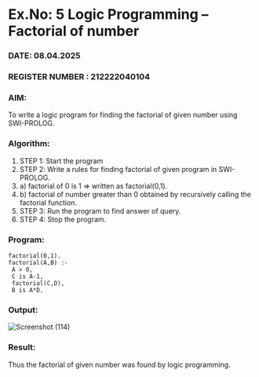 # Ex.No: 5   Logic Programming – Factorial of number   
### DATE: 08.04.2025                                                                       
### REGISTER NUMBER : 212222040104
### AIM: 
To  write  a logic program for finding the factorial of given number using SWI-PROLOG. 
### Algorithm:
1. STEP 1: Start the program
2. STEP 2:  Write a rules for finding factorial of given program in SWI-PROLOG.
3.   a)	factorial of 0 is 1 => written as factorial(0,1).
4.   b)	factorial of number greater than 0 obtained by recursively calling the factorial    function.
5. STEP 3: Run the program  to find answer of  query.
6. STEP 4: Stop the program.

### Program:
```
factorial(0,1).
factorial(A,B) :-
 A > 0,
 C is A-1,
 factorial(C,D),
 B is A*D.
```

### Output:

![Screenshot (114)](https://github.com/user-attachments/assets/ab7f5c78-a958-4d28-8156-80ac8715836e)

### Result:
Thus the factorial of given number was found by logic programming. 
